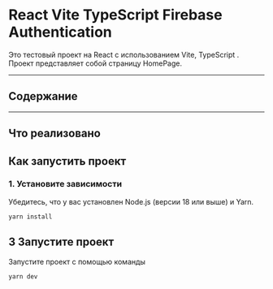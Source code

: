 # React Vite TypeScript Firebase Authentication

Это тестовый проект на React с использованием Vite, TypeScript . Проект представляет собой страницу HomePage.

---

## Содержание



---

## Что реализовано



## Как запустить проект

### 1. Установите зависимости

Убедитесь, что у вас установлен Node.js (версии 18 или выше) и Yarn.

```bash
yarn install
```



## 3 Запустите проект

Запустите проект с помощью команды

```bash
yarn dev
```